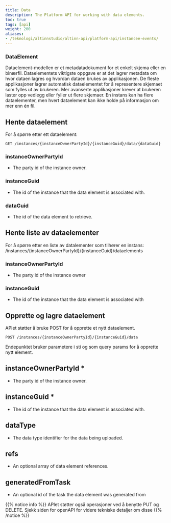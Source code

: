 ```yaml
---
title: Data
description: The Platform API for working with data elements.
toc: true
tags: [api]
weight: 200
aliases:
- /teknologi/altinnstudio/altinn-api/platform-api/instancee-events/
---
```


### DataElement
Dataelement-modellen er et metadatadokument for et enkelt skjema eller en binærfil. Dataelementets viktigste oppgave er at det lagrer metadata om hvor dataen lagres og hvordan dataen brukes av applikasjonen.
De fleste applikasjoner lagrer automatisk dataelementet for å representere skjemaet som fylles ut av brukeren. Mer avanserte applikasjoner krever at brukeren laster opp vedlegg eller fyller ut flere skjemaer.
En instans kan ha flere dataelementer, men hvert dataelement kan ikke holde på informasjon om mer enn én fil.

## Hente dataelement
For å spørre etter ett dataelement:
```http
GET /instances/{instanceOwnerPartyId}/{instanceGuid}/data/{dataGuid}
```

### instanceOwnerPartyId
- The party id of the instance owner.

### instanceGuid
- The id of the instance that the data element is associated with.

### dataGuid
- The id of the data element to retrieve.

## Hente liste av dataelementer
For å spørre etter en liste av datalementer som tilhører en instans:
/instances/{instanceOwnerPartyId}/{instanceGuid}/dataelements

### instanceOwnerPartyId
- The party id of the instance owner

### instanceGuid
- The id of the instance that the data element is associated with

## Opprette og lagre dataelement

APIet støtter å bruke POST for å opprette et nytt dataelement. 

 ```http
 POST /instances/{instanceOwnerPartyId}/{instanceGuid}/data
```

Endepunktet bruker parametere i sti og som query params for å opprette nytt element.

## instanceOwnerPartyId *
- The party id of the instance owner.

## instanceGuid *
- The id of the instance that the data element is associated with.

## dataType
- The data type identifier for the data being uploaded.

## refs
- An optional array of data element references.

## generatedFromTask
- An optional id of the task the data element was generated from

{{% notice info %}}
APIet støtter også operasjoner ved å benytte PUT og DELETE. Sjekk siden for 
openAPI for videre tekniske detaljer om disse
{{% /notice %}}
